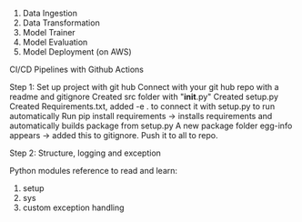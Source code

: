 1. Data Ingestion
2. Data Transformation
3. Model Trainer
4. Model Evaluation
5. Model Deployment (on AWS)

CI/CD Pipelines with Github Actions

Step 1: Set up project with git hub
Connect with your git hub repo with a readme and gitignore
Created src folder with "__init__.py"
Created setup.py
Created Requirements.txt, added -e . to connect it with setup.py to run automatically
Run pip install requirements -> installs requirements and automatically builds package from setup.py
A new package folder egg-info appears -> added this to gitignore.
Push it to all to repo.

Step 2: Structure, logging and exception


Python modules reference to read and learn:
1. setup
2. sys
3. custom exception handling
